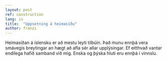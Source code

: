 ```yaml
---
layout: post
ref: construction
lang: is
title:  "Uppsetning á heimasíðu"
author: franzi
---
```

Heimasíðan á íslensku er að mestu leyti tilbúin.
Það munu ennþá vera smávegis breytingar an hægt að afla sér allar upplýsingar. Ef eitthvað vantar endilega hafið samband við mig.
Enska og þýska hluti eru ennþá í vinnslu.
